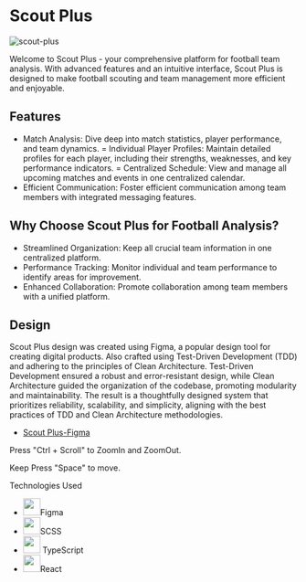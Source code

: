 # Scout Plus
![scout-plus](https://github.com/sahydiabrahao/scout-plus/assets/114512729/98cec42a-c571-4461-aa35-16e2add1a4fa)

Welcome to Scout Plus - your comprehensive platform for football team analysis. With advanced features and an intuitive interface, Scout Plus is designed to make football scouting and team management more efficient and enjoyable.

## Features


- Match Analysis: Dive deep into match statistics, player performance, and team dynamics.
  = Individual Player Profiles: Maintain detailed profiles for each player, including their strengths, weaknesses, and key performance indicators.
  = Centralized Schedule: View and manage all upcoming matches and events in one centralized calendar.
- Efficient Communication: Foster efficient communication among team members with integrated messaging features.

## Why Choose Scout Plus for Football Analysis?

- Streamlined Organization: Keep all crucial team information in one centralized platform.
- Performance Tracking: Monitor individual and team performance to identify areas for improvement.
- Enhanced Collaboration: Promote collaboration among team members with a unified platform.

## Design

Scout Plus design was created using Figma, a popular design tool for creating digital products. Also crafted using Test-Driven Development (TDD) and adhering to the principles of Clean Architecture. Test-Driven Development ensured a robust and error-resistant design, while Clean Architecture guided the organization of the codebase, promoting modularity and maintainability. The result is a thoughtfully designed system that prioritizes reliability, scalability, and simplicity, aligning with the best practices of TDD and Clean Architecture methodologies.

- <a href="https://www.figma.com/files/recents-and-sharing/recently-viewed?fuid=1156652544076113041">Scout Plus-Figma</a>

Press "Ctrl + Scroll" to ZoomIn and ZoomOut.

Keep Press "Space" to move.

Technologies Used
- <img src="https://cdn.jsdelivr.net/gh/devicons/devicon/icons/figma/figma-original.svg" width="30"/>Figma
- <img src="https://cdn.jsdelivr.net/gh/devicons/devicon/icons/sass/sass-original.svg" width="30" />SCSS
- <img src="https://cdn.jsdelivr.net/gh/devicons/devicon/icons/typescript/typescript-original.svg" width="30" /> TypeScript
- <img src="https://cdn.jsdelivr.net/gh/devicons/devicon/icons/react/react-original.svg" width="30" />React



